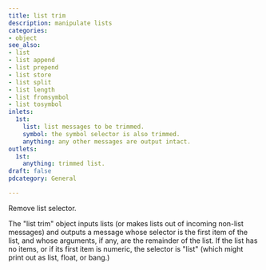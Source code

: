 ```yaml
---
title: list trim
description: manipulate lists
categories:
- object
see_also:
- list
- list append
- list prepend
- list store
- list split
- list length
- list fromsymbol
- list tosymbol
inlets:
  1st:
    list: list messages to be trimmed.
    symbol: the symbol selector is also trimmed.
    anything: any other messages are output intact.
outlets:
  1st:
    anything: trimmed list.
draft: false
pdcategory: General

---
```

Remove list selector.

The "list trim" object inputs lists (or makes lists out of incoming non-list messages) and outputs a message whose selector is the first item of the list, and whose arguments, if any, are the remainder of the list. If the list has no items, or if its first item is numeric, the selector is "list" (which might print out as list, float, or bang.)
